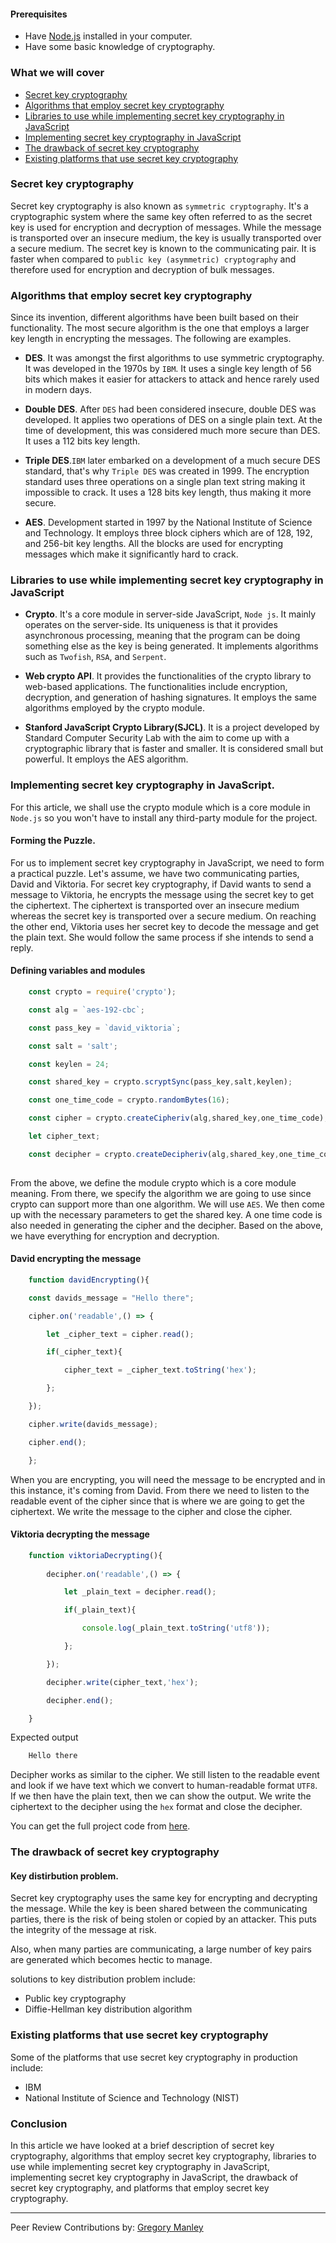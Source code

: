 #### Prerequisites
- Have [Node.js](https://nodejs.org/en/) installed in your computer.
- Have some basic knowledge of cryptography.

### What we will cover
- [Secret key cryptography](#secret-key-cryptography)
- [Algorithms that employ secret key cryptography](#algorithms-that-employ-secret-key-cryptography)
- [Libraries to use while implementing secret key cryptography in JavaScript](#libraries-to-use-while-implementing-secret-key-cryptography-in-javascript)
- [Implementing secret key cryptography in JavaScript](#implementing-secret-key-cryptography-in-javascript)
- [The drawback of secret key cryptography](#the-drawback-of-secret-key-cryptography)
- [Existing platforms that use secret key cryptography](#existing-platforms-that-use-secret-key-cryptography)

### Secret key cryptography

Secret key cryptography is also known as `symmetric cryptography`. It's a cryptographic system where the same key often referred to as the secret key is used for encryption and decryption of messages. While the message is transported over an insecure medium, the key is usually transported over a secure medium. The secret key is known to the communicating pair. It is faster when compared to `public key (asymmetric) cryptography` and therefore used for encryption and decryption of bulk messages.

### Algorithms that employ secret key cryptography

Since its invention, different algorithms have been  built based on their functionality. The most secure algorithm is the one that employs a larger key length in encrypting the messages. The following are examples.

- **DES**. It was amongst the first algorithms to use symmetric cryptography. It was developed in the 1970s by `IBM`. It uses a single key length of 56 bits which makes it easier for attackers to attack and hence rarely used in modern days.

- **Double DES**. After `DES` had been considered insecure, double DES was developed. It applies two operations of DES on a single plain text. At the time of development, this was considered much more secure than DES. It uses a 112 bits key length.

- **Triple DES**.`IBM` later embarked on a development of a much secure DES standard, that's why `Triple DES` was created in 1999. The encryption standard uses three operations on a single plan text string making it impossible to crack. It uses a 128 bits key length, thus making it more secure.

- **AES**. Development started in 1997 by the National Institute of Science and Technology. It employs three block ciphers which are of 128, 192, and 256-bit key lengths. All the blocks are used for encrypting messages which make it significantly hard to crack.

### Libraries to use while implementing secret key cryptography in JavaScript

- **Crypto**. It's a core module in server-side JavaScript, `Node js`. It mainly operates on the server-side. Its uniqueness is that it provides asynchronous processing, meaning that the program can be doing something else as the key is being generated. It implements algorithms such as `Twofish`, `RSA`, and `Serpent`.

- **Web crypto API**. It provides the functionalities of the crypto library to web-based applications. The functionalities include encryption, decryption, and generation of hashing signatures. It employs the same algorithms employed by the crypto module.

- **Stanford JavaScript Crypto Library(SJCL)**. It is a project developed by Standard Computer Security Lab with the aim to come up with a cryptographic library that is faster and smaller. It is considered small but powerful. It employs  the AES algorithm.

### Implementing secret key cryptography in JavaScript.

For this article, we shall use the crypto module which is a core module in `Node.js` so you won't have to install any third-party module for the project.

#### Forming the Puzzle.

For us to implement secret key cryptography in JavaScript, we need to form a practical puzzle. Let's assume, we have two communicating parties, David and Viktoria. For secret key cryptography, if David wants to send a message to Viktoria, he encrypts the message using the secret key to get the ciphertext. The ciphertext is transported over an insecure medium whereas the secret key is transported over a secure medium. On reaching the other end, Viktoria uses her secret key to decode the message and get the plain text. She would follow the same process if she intends to send a reply.

#### Defining variables and modules

```javascript
    const crypto = require('crypto');

    const alg = `aes-192-cbc`;

    const pass_key = `david_viktoria`;

    const salt = 'salt';

    const keylen = 24;

    const shared_key = crypto.scryptSync(pass_key,salt,keylen);

    const one_time_code = crypto.randomBytes(16);

    const cipher = crypto.createCipheriv(alg,shared_key,one_time_code);

    let cipher_text;

    const decipher = crypto.createDecipheriv(alg,shared_key,one_time_code);
    
```
From the above, we define the module crypto which is a core module meaning. From there, we specify the algorithm we are going to use since crypto can support more than one algorithm. We will use `AES`. We then come up with the necessary parameters to get the shared key. A one time code is also needed in generating the cipher and the decipher. Based on the above, we have everything for encryption and decryption.

#### David encrypting the message

```javascript
    function davidEncrypting(){

    const davids_message = "Hello there";

    cipher.on('readable',() => {

        let _cipher_text = cipher.read();

        if(_cipher_text){

            cipher_text = _cipher_text.toString('hex');

        };

    });

    cipher.write(davids_message);

    cipher.end();   

    };
```

When you are encrypting, you will need the message to be encrypted and in this instance, it's coming from David. From there we need to listen to the readable event of the cipher since that is where we are going to get the ciphertext. We write the message to the cipher and close the cipher.

#### Viktoria decrypting the message

```javascript
    function viktoriaDecrypting(){
        
        decipher.on('readable',() => {

            let _plain_text = decipher.read();

            if(_plain_text){

                console.log(_plain_text.toString('utf8'));

            };

        });

        decipher.write(cipher_text,'hex');

        decipher.end();

    }
```

Expected output

```bash
    Hello there
```

Decipher works as similar to the cipher. We still listen to the readable event and look if we have text which we convert to human-readable format `UTF8`. If we then have the plain text, then we can show the output. We write the ciphertext to the decipher using the `hex` format and close the decipher. 

You can get the full project code from [here](https://github.com/mwangiKibui/secret-key-cryptography-in-js/blob/main/secret-key-cryptography.js).

### The drawback of secret key cryptography

#### Key distirbution problem.
Secret key cryptography uses the same key for encrypting and decrypting the message. While the key is been shared between the communicating parties, there is the risk of being stolen or copied by an attacker. This puts the integrity of the message at risk.

Also, when many parties are communicating, a large number of key pairs are generated which becomes hectic to manage. 

solutions to key distribution problem include:
- Public key cryptography
- Diffie-Hellman key distribution algorithm

### Existing platforms that use secret key cryptography

Some of the platforms that use secret key cryptography in production include:

- IBM
- National Institute of Science and Technology (NIST)

### Conclusion
In this article we have looked at a brief description of secret key cryptography, algorithms that employ secret key cryptography, libraries to use while implementing secret key cryptography in JavaScript, implementing secret key cryptography in JavaScript, the drawback of secret key cryptography, and platforms that employ secret key cryptography.

---
Peer Review Contributions by: [Gregory Manley](/engineering-education/authors/gregory-manley/)
